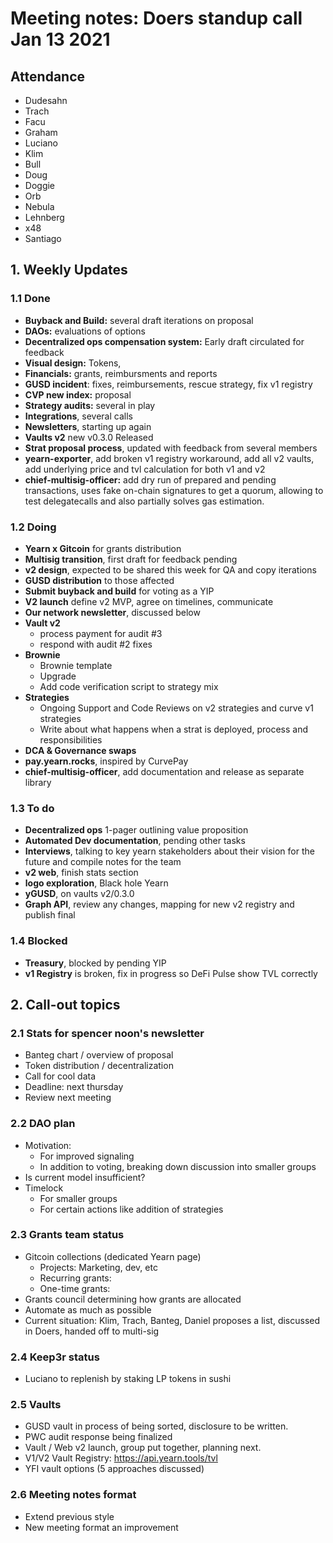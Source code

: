 # Meeting notes: Doers standup call Jan 13 2021

## Attendance

- Dudesahn
- Trach
- Facu
- Graham
- Luciano
- Klim
- Bull
- Doug
- Doggie
- Orb
- Nebula
- Lehnberg
- x48
- Santiago

## 1. Weekly Updates

### 1.1 Done

- **Buyback and Build:** several draft iterations on proposal
- **DAOs:** evaluations of options
- **Decentralized ops compensation system:** Early draft circulated for feedback
- **Visual design:** Tokens,
- **Financials:** grants, reimbursments and reports
- **GUSD incident**: fixes, reimbursements, rescue strategy, fix v1 registry
- **CVP new index:** proposal
- **Strategy audits:** several in play
- **Integrations**, several calls
- **Newsletters**, starting up again
- **Vaults v2** new v0.3.0 Released
- **Strat proposal process**, updated with feedback from several members
- **yearn-exporter**, add broken v1 registry workaround, add all v2 vaults, add underlying price and tvl calculation for both v1 and v2
- **chief-multisig-officer:** add dry run of prepared and pending transactions, uses fake on-chain signatures to get a quorum, allowing to test delegatecalls and also partially solves gas estimation.

### 1.2 Doing

- **Yearn x Gitcoin** for grants distribution
- **Multisig transition**, first draft for feedback pending
- **v2 design**, expected to be shared this week for QA and copy iterations
- **GUSD distribution** to those affected
- **Submit buyback and build** for voting as a YIP
- **V2 launch** define v2 MVP, agree on timelines, communicate
- **Our network newsletter**, discussed below
- **Vault v2**
  - process payment for audit #3
  - respond with audit #2 fixes
- **Brownie**
  - Brownie template
  - Upgrade
  - Add code verification script to strategy mix
- **Strategies**
  - Ongoing Support and Code Reviews on v2 strategies and curve v1 strategies
  - Write about what happens when a strat is deployed, process and responsibilities
- **DCA & Governance swaps**
- **pay.yearn.rocks**, inspired by CurvePay
- **chief-multisig-officer**, add documentation and release as separate library

### 1.3 To do

- **Decentralized ops** 1-pager outlining value proposition
- **Automated Dev documentation**, pending other tasks
- **Interviews**, talking to key yearn stakeholders about their vision for the future and compile notes for the team
- **v2 web**, finish stats section
- **logo exploration**, Black hole Yearn
- **yGUSD**, on vaults v2/0.3.0
- **Graph API**, review any changes, mapping for new v2 registry and publish final

### 1.4 Blocked

- **Treasury**, blocked by pending YIP
- **v1 Registry** is broken, fix in progress so DeFi Pulse show TVL correctly

## 2. Call-out topics

### 2.1 Stats for spencer noon's newsletter

- Banteg chart / overview of proposal
- Token distribution / decentralization
- Call for cool data
- Deadline: next thursday
- Review next meeting

### 2.2 DAO plan

- Motivation:
  - For improved signaling
  - In addition to voting, breaking down discussion into smaller groups
- Is current model insufficient?
- Timelock
  - For smaller groups
  - For certain actions like addition of strategies

### 2.3 Grants team status

- Gitcoin collections (dedicated Yearn page)
  - Projects: Marketing, dev, etc
  - Recurring grants:
  - One-time grants:
- Grants council determining how grants are allocated
- Automate as much as possible
- Current situation: Klim, Trach, Banteg, Daniel proposes a list, discussed in Doers, handed off to multi-sig

### 2.4 Keep3r status

- Luciano to replenish by staking LP tokens in sushi

### 2.5 Vaults

- GUSD vault in process of being sorted, disclosure to be written.
- PWC audit response being finalized
- Vault / Web v2 launch, group put together, planning next.
- V1/V2 Vault Registry: https://api.yearn.tools/tvl
- YFI vault options (5 approaches discussed)

### 2.6 Meeting notes format

- Extend previous style
- New meeting format an improvement
